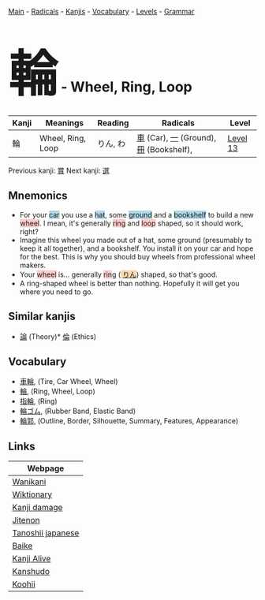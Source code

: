 <style> bigfont {font-size: 100px}</style>
[Main](../README.md) -
[Radicals](../radicals.md) -
[Kanjis](../kanjis.md) -
[Vocabulary](../vocabulary.md) -
[Levels](../levels.md) -
[Grammar](../grammar.md)
# <bigfont> 輪</bigfont> - Wheel, Ring, Loop 

| Kanji | Meanings | Reading | Radicals | Level |
| --- | --- | --- | --- | --- |
| 輪 | Wheel, Ring, Loop | りん, わ | [車](../radicals/車.md) (Car), [一](../radicals/一.md) (Ground), [冊](../radicals/冊.md) (Bookshelf),  | [Level 13](../levels/wk_level13.md) |

Previous kanji: [賞](賞.md) Next kanji: [選](選.md) 

## Mnemonics
 * For your <span style="background-color:#ADD8E6"> car</span> you use a <span style="background-color:#ADD8E6"> hat</span>, some <span style="background-color:#ADD8E6"> ground</span> and a <span style="background-color:#ADD8E6"> bookshelf</span> to build a new <span style="background-color:#ffcccb"> wheel</span>. I mean, it's generally <span style="background-color:#ffcccb"> ring</span> and <span style="background-color:#ffcccb"> loop</span> shaped, so it should work, right?
* Imagine this wheel you made out of a hat, some ground (presumably to keep it all together), and a bookshelf. You install it on your car and hope for the best. This is why you should buy wheels from professional wheel makers.
* Your <span style="background-color:#ffcccb"> wheel</span> is... generally <span style="background-color:#ffcccb"> rin</span>g (<span style="background-color:#fed8b1"> [りん](https://jisho.org/search/りん)</span>) shaped, so that's good.
* A ring-shaped wheel is better than nothing. Hopefully it will get you where you need to go.


## Similar kanjis
 * [論](論.md) (Theory)* [倫](倫.md) (Ethics)


## Vocabulary
 * [車輪](../vocabulary/輪.md), (Tire, Car Wheel, Wheel)
* [輪](../vocabulary/輪.md), (Ring, Wheel, Loop)
* [指輪](../vocabulary/輪.md), (Ring)
* [輪ゴム](../vocabulary/輪.md), (Rubber Band, Elastic Band)
* [輪郭](../vocabulary/輪.md), (Outline, Border, Silhouette, Summary, Features, Appearance)



## Links 

| Webpage |
| --- |
| [Wanikani          ](https://www.wanikani.com/kanji/輪) |
| [Wiktionary        ](https://en.wiktionary.org/wiki/輪) |
| [Kanji damage      ](http://www.kanjidamage.com/kanji/search?utf8=✓&q=輪) |
| [Jitenon           ](https://jitenon.com/kanji/輪) |
| [Tanoshii japanese ](https://www.tanoshiijapanese.com/dictionary/kanji.cfm?k=輪) |
| [Baike             ](https://baike.baidu.com/item/輪) |
| [Kanji Alive       ](https://app.kanjialive.com/輪) |
| [Kanshudo          ](https://www.kanshudo.com/searchmn?q=輪) |
| [Koohii            ](https://kanji.koohii.com/study/kanji/輪) |
